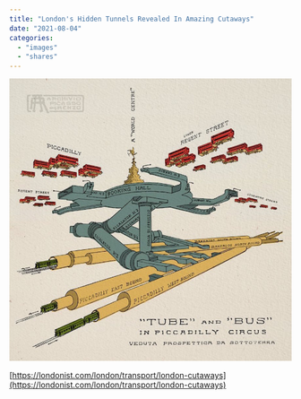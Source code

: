 ```yaml
---
title: "London's Hidden Tunnels Revealed In Amazing Cutaways"
date: "2021-08-04"
categories:
  - "images"
  - "shares"
---
```


![](images/piccadilly_circus_tube_station_by_renzo_picasso.jpg)

[https://londonist.com/london/transport/london-cutaways](https://londonist.com/london/transport/london-cutaways)

